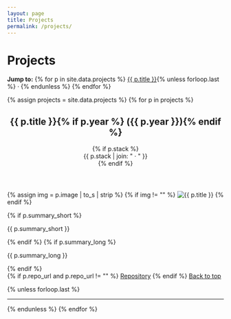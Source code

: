 ```yaml
---
layout: page
title: Projects
permalink: /projects/
---
```


<div id="top"></div>

# Projects

<!-- Optional in-page nav generated from your data file -->
<nav class="project-nav">
  <strong>Jump to:</strong>
  {% for p in site.data.projects %}
    <a href="#{{ p.key | slugify }}">{{ p.title }}</a>{% unless forloop.last %} · {% endunless %}
  {% endfor %}
</nav>

{% assign projects = site.data.projects %}
{% for p in projects %}

<section class="project-section anchor-target" id="{{ p.key | slugify }}">
  <header class="project-header">
    <h2>{{ p.title }}{% if p.year %} ({{ p.year }}){% endif %}</h2>
    {% if p.stack %}
      <div class="project-meta">{{ p.stack | join: " · " }}</div>
    {% endif %}
  </header>

  {% assign img = p.image | to_s | strip %}
  {% if img != "" %}
    <img class="project-hero" src="{{ img }}" alt="{{ p.title }}">
  {% endif %}

  <div class="project-body">
    {% if p.summary_short %}<p class="project-summary">{{ p.summary_short }}</p>{% endif %}
    {% if p.summary_long %}<p>{{ p.summary_long }}</p>{% endif %}
  </div>

  <div class="project-links">
    {% if p.repo_url and p.repo_url != "" %}
      <a href="{{ p.repo_url }}">Repository</a>
    {% endif %}
    <a class="back-to-top" href="#top">Back to top</a>
  </div>
</section>

{% unless forloop.last %}<hr class="project-divider">{% endunless %}
{% endfor %}

